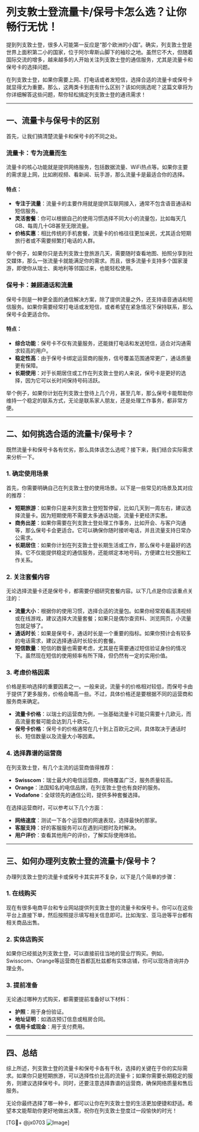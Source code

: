 # 列支敦士登流量卡/保号卡怎么选？让你畅行无忧！

提到列支敦士登，很多人可能第一反应是“那个欧洲的小国”。确实，列支敦士登是世界上面积第二小的国家，位于阿尔卑斯山脚下的袖珍之地。虽然它不大，但随着国际交流的增多，越来越多的人开始关注列支敦士登的通信服务，尤其是流量卡和保号卡的选择问题。

在列支敦士登，如果你需要上网、打电话或者发短信，选择合适的流量卡或保号卡就显得尤为重要。那么，这两类卡到底有什么区别？该如何挑选呢？这篇文章将为你详细解答这些问题，帮你轻松搞定列支敦士登的通讯需求！

---

## 一、流量卡与保号卡的区别

首先，让我们搞清楚流量卡和保号卡的不同之处。

### 流量卡：专为流量而生
流量卡的核心功能就是提供网络服务，包括数据流量、WiFi热点等。如果你主要的需求是上网，比如刷视频、看新闻、玩手游，那么流量卡是最适合你的选择。

#### 特点：
- **专注于流量**：流量卡的主要作用就是提供互联网接入，通常不包含语音通话和短信服务。
- **灵活套餐**：你可以根据自己的使用习惯选择不同大小的流量包，比如每天几GB、每周几十GB甚至无限流量。
- **价格实惠**：相比传统的手机套餐，流量卡的价格往往更加亲民，尤其适合短期旅行者或不需要频繁打电话的人群。

举个例子，如果你只是去列支敦士登旅游几天，需要随时查看地图、拍照分享到社交媒体，那么一张流量卡就能满足你的需求。而且，很多流量卡支持多个国家漫游，即使你从瑞士、奥地利等邻国过来，也能轻松使用。

### 保号卡：兼顾通话和流量
保号卡则是一种更全面的通信解决方案，除了提供流量之外，还支持语音通话和短信服务。如果你需要经常打电话或发短信，或者希望在紧急情况下保持联系，那么保号卡会更适合你。

#### 特点：
- **综合功能**：保号卡不仅有流量服务，还能拨打电话和发送短信，适合对沟通需求较高的用户。
- **稳定性高**：由于保号卡绑定运营商的服务，信号覆盖范围通常更广，通话质量更有保障。
- **长期使用**：对于长期居住或工作在列支敦士登的人来说，保号卡是更好的选择，因为它可以长时间保持号码活跃。

举个例子，如果你计划在列支敦士登待上几个月，甚至几年，那么保号卡能帮助你维持一个稳定的联系方式，无论是联系家人朋友，还是处理工作事务，都非常方便。

---

## 二、如何挑选合适的流量卡/保号卡？

既然流量卡和保号卡各有优劣，那么具体该怎么选呢？接下来，我们结合实际需求来分析一下。

### 1. 确定使用场景
首先，你需要明确自己在列支敦士登的使用场景。以下是一些常见的场景及其对应的推荐：

- **短期旅游**：如果你只是来列支敦士登短暂停留，比如几天到一周左右，建议选择流量卡。因为短期使用不需要太多通话功能，流量卡更经济实惠。
- **商务出差**：如果你需要在列支敦士登处理工作事务，比如开会、与客户沟通等，那么保号卡会更适合。它可以确保你随时接听电话，并且流量支持日常办公需求。
- **长期居住**：如果你计划在列支敦士登长期生活或工作，那么保号卡是最好的选择。它不仅能提供稳定的通信服务，还能绑定本地号码，方便建立社交圈和工作关系。

### 2. 关注套餐内容
无论选择流量卡还是保号卡，都需要仔细研究套餐内容。以下几点是你应该重点关注的：

- **流量大小**：根据你的使用习惯，选择合适的流量包。如果你经常观看高清视频或在线游戏，建议选择大流量套餐；如果只是偶尔查资料、浏览网页，小流量包就足够了。
- **通话时长**：如果是保号卡，通话时长是一个重要的指标。如果你预计会有较多的电话需求，建议选择通话时长较长的套餐。
- **短信数量**：短信的数量也需要考虑，尤其是在需要通过短信验证身份的情况下。虽然现在短信的使用频率有所下降，但仍然有一定的实用价值。

### 3. 考虑价格因素
价格是影响选择的重要因素之一。一般来说，流量卡的价格相对较低，而保号卡由于提供了更多服务，价格会略高一些。不过，具体价格还是要根据不同的运营商和服务商来确定。

- **流量卡价格**：以瑞士的运营商为例，一张基础流量卡可能只需要十几欧元，而高流量套餐可能会达到几十欧元。
- **保号卡价格**：保号卡的价格通常在几十到上百欧元之间，具体取决于通话时长、短信数量以及流量大小等因素。

### 4. 选择靠谱的运营商
在列支敦士登，有几个主流的运营商值得推荐：

- **Swisscom**：瑞士最大的电信运营商，网络覆盖广泛，服务质量较高。
- **Orange**：法国知名的电信品牌，在列支敦士登也有良好的服务。
- **Vodafone**：全球领先的通信公司，提供多种套餐选择。

在选择运营商时，可以参考以下几个方面：
- **网络速度**：测试一下各个运营商的网速表现，选择最快的那家。
- **客服支持**：好的客服服务可以在遇到问题时及时解决。
- **用户评价**：查看其他用户的评价，了解实际使用体验。

---

## 三、如何办理列支敦士登的流量卡/保号卡？

办理列支敦士登的流量卡或保号卡其实并不复杂，以下是几个简单的步骤：

### 1. 在线购买
现在有很多电商平台和专业网站提供列支敦士登的流量卡和保号卡。你可以在这些平台上直接下单，然后按照提示填写相关信息即可。比如淘宝、亚马逊等平台都有相关商品出售。

### 2. 实体店购买
如果你已经抵达列支敦士登，可以直接前往当地的营业厅购买。例如，Swisscom、Orange等运营商在首都瓦杜兹都有实体店铺，你可以现场咨询并办理业务。

### 3. 提前准备
无论通过哪种方式购买，都需要提前准备好以下材料：
- **护照**：用于身份验证。
- **地址证明**：如酒店预订信息或租房合同。
- **信用卡或现金**：用于支付费用。

---

## 四、总结

综上所述，列支敦士登的流量卡和保号卡各有千秋，选择的关键在于你的实际需求。如果你只是短期旅游，可以选择性价比高的流量卡；如果你需要长期稳定的服务，则建议选择保号卡。同时，还要注意选择靠谱的运营商，确保网络质量和售后服务。

无论你最终选择了哪一种卡，都可以让你在列支敦士登的生活更加便捷和舒适。希望本文能帮助你更好地做出决策，祝你在列支敦士登度过一段愉快的时光！

[TG💪+ @jx0703 ![Image](https://github.com/user-attachments/assets/dbca1d08-cadb-493c-b0ec-ad6f7a83f270)]